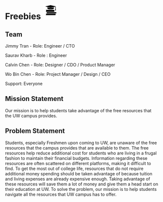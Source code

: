 # Freebies <img src="img/favicon.svg" width="50" height="50" />

## Team

Jimmy Tran - Role: Engineer / CTO

Saurav Kharb - Role : Engineer

Calvin Chen - Role: Designer / CDO / Product Manager 

Wo Bin Chen - Role: Project Manager / Design / CEO

Support: Everyone

## Mission Statement

Our mission is to help students take advantage of the free resources that the UW campus provides.

## Problem Statement

Students, especially Freshmen upon coming to UW, are unaware of the free resources that the campus provides that are available to them. The free resources help reduce additional cost for students who are living in a frugal fashion to maintain their financial budgets. Information regarding these resources are often scattered on different platforms, making it difficult to find. To get the most out of college life, resources that do not require additional money spending should be taken advantage of because tuition and living expenses are already expensive enough. Taking advantage of these resources will save them a lot of money and give them a head start on their education at UW. To solve the problem, our mission is to help students navigate all the resources that UW campus has to offer.

